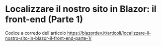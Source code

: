 # Localizzare il nostro sito in Blazor: il front-end (Parte 1)

Codice a corredo dell'articolo
https://blazordev.it/articoli/localizzare-il-nostro-sito-in-blazor-il-front-end-parte-1/

